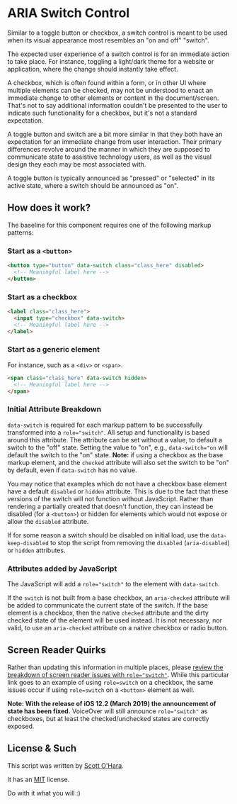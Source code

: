 # ARIA Switch Control
Similar to a toggle button or checkbox, a switch control is meant to be used when its visual appearance most resembles an "on and off" "switch".  

The expected user experience of a switch control is for an immediate action to take place. For instance, toggling a light/dark theme for a website or application, where the change should instantly take effect. 

A checkbox, which is often found within a form, or in other UI where multiple elements can be checked, may not be understood to enact an immediate change to other elements or content in the document/screen. That's not to say additional information couldn't be presented to the user to indicate such functionality for a checkbox, but it's not a standard expectation.  

A toggle button and switch are a bit more similar in that they both have an expectation for an immediate change from user interaction. Their primary differences revolve around the manner in which they are supposed to communicate state to assistive technology users, as well as the visual design they each may be most associated with.

A toggle button is typically announced as "pressed" or "selected" in its active state, where a switch should be announced as "on".  


## How does it work?
The baseline for this component requires one of the following markup patterns:

### Start as a `<button>`
```html
<button type="button" data-switch class="class_here" disabled>
  <!-- Meaningful label here -->
</button>
```

### Start as a checkbox
```html
<label class="class_here">
  <input type="checkbox" data-switch>
  <!-- Meaningful label here -->
</label>
```

### Start as a generic element
For instance, such as a `<div>` or `<span>`.
```html
<span class="class_here" data-switch hidden>
  <!-- Meaningful label here -->
</span>
```

### Initial Attribute Breakdown
`data-switch` is required for each markup pattern to be successfully transformed into a `role="switch"`. All setup and functionality is based around this attribute.  The attribute can be set without a value, to default a switch to the "off" state.  Setting the value to "on", e.g., `data-switch="on` will default the switch to the "on" state. <strong>Note:</strong> if using a checkbox as the base markup element, and the `checked` attribute will also set the switch to be "on" by default, even if `data-switch` has no value.

You may notice that examples which do not have a checkbox base element have a default `disabled` or `hidden` attribute.  This is due to the fact that these versions of the switch will not function without JavaScript. Rather than rendering a partially created that doesn't function, they can instead be disabled (for a `<button>`) or hidden for elements which would not expose or allow the `disabled` attribute.

If for some reason a switch should be disabled on initial load, use the `data-keep-disabled` to stop the script from removing the `disabled` (`aria-disabled`) or `hidden` attributes.

### Attributes added by JavaScript
The JavaScript will add a `role="switch"` to the element with `data-switch`.  

If the `switch` is not built from a base checkbox, an `aria-checked` attribute will be added to communicate the current state of the switch. If the base element is a checkbox, then the native `checked` attribute and the dirty checked state of the element will be used instead. It is not necessary, nor valid, to use an `aria-checked` attribute on a native checkbox or radio button.


## Screen Reader Quirks
Rather than updating this information in multiple places, please [review the breakdown of screen reader issues with `role="switch"`](https://scottaohara.github.io/a11y_styled_form_controls/src/checkbox--switch/#affects_on_sr).  While this particular link goes to an example of using `role=switch` on a checkbox, the same issues occur if using `role=switch` on a `<button>` element as well.

**Note: With the release of iOS 12.2 (March 2019) the announcement of state has been fixed.** VoiceOver will still announce `role="switch"` as checkboxes, but at least the checked/unchecked states are correctly exposed.


## License & Such
This script was written by [Scott O'Hara](https://twitter.com/scottohara).

It has an [MIT](https://github.com/scottaohara/aria-switch-button/blob/master/LICENSE) license.

Do with it what you will :)
